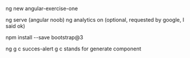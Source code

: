 ng new angular-exercise-one

ng serve              (angular noob)
ng analytics on         (optional, requested by google, I said ok)

npm install --save bootstrap@3

ng g c succes-alert                                       g c stands for generate component